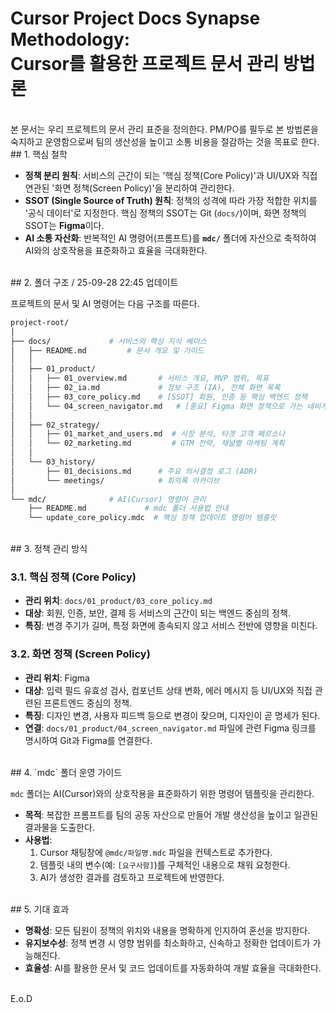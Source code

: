 # Cursor Project Docs Synapse Methodology: <br>Cursor를 활용한 프로젝트 문서 관리 방법론
<br>
본 문서는 우리 프로젝트의 문서 관리 표준을 정의한다.
PM/PO를 필두로 본 방법론을 숙지하고 운영함으로써 팀의 생산성을 높이고 소통 비용을 절감하는 것을 목표로 한다.
<br>
## 1. 핵심 철학

  - **정책 분리 원칙**: 서비스의 근간이 되는 '핵심 정책(Core Policy)'과 UI/UX와 직접 연관된 '화면 정책(Screen Policy)'을 분리하여 관리한다.
  - **SSOT (Single Source of Truth) 원칙**: 정책의 성격에 따라 가장 적합한 위치를 '공식 데이터'로 지정한다. 핵심 정책의 SSOT는 Git (`docs/`)이며, 화면 정책의 SSOT는 **Figma**이다.
  - **AI 소통 자산화**: 반복적인 AI 명령어(프롬프트)를 **`mdc/`** 폴더에 자산으로 축적하여 AI와의 상호작용을 표준화하고 효율을 극대화한다.
<br>
## 2. 폴더 구조 / 25-09-28 22:45 업데이트

프로젝트의 문서 및 AI 명령어는 다음 구조를 따른다.

```sh
project-root/
│
├── docs/             # 서비스의 핵심 지식 베이스
│   ├── README.md         # 문서 개요 및 가이드
│   │
│   ├── 01_product/
│   │   ├── 01_overview.md       # 서비스 개요, MVP 범위, 목표
│   │   ├── 02_ia.md             # 정보 구조 (IA), 전체 화면 목록
│   │   ├── 03_core_policy.md    # [SSOT] 회원, 인증 등 핵심 백엔드 정책
│   │   └── 04_screen_navigator.md   # [중요] Figma 화면 정책으로 가는 네비게이터
│   │
│   ├── 02_strategy/
│   │   ├── 01_market_and_users.md  # 시장 분석, 타겟 고객 페르소나
│   │   └── 02_marketing.md         # GTM 전략, 채널별 마케팅 계획
│   │
│   └── 03_history/
│       ├── 01_decisions.md      # 주요 의사결정 로그 (ADR)
│       └── meetings/            # 회의록 아카이브
│
└── mdc/              # AI(Cursor) 명령어 관리
    ├── README.md             # mdc 폴더 사용법 안내
    └── update_core_policy.mdc  # 핵심 정책 업데이트 명령어 템플릿
```
<br>
## 3. 정책 관리 방식

### 3.1. 핵심 정책 (Core Policy)

  - **관리 위치**: `docs/01_product/03_core_policy.md`
  - **대상**: 회원, 인증, 보안, 결제 등 서비스의 근간이 되는 백엔드 중심의 정책.
  - **특징**: 변경 주기가 길며, 특정 화면에 종속되지 않고 서비스 전반에 영향을 미친다.

### 3.2. 화면 정책 (Screen Policy)

  - **관리 위치**: Figma
  - **대상**: 입력 필드 유효성 검사, 컴포넌트 상태 변화, 에러 메시지 등 UI/UX와 직접 관련된 프론트엔드 중심의 정책.
  - **특징**: 디자인 변경, 사용자 피드백 등으로 변경이 잦으며, 디자인이 곧 명세가 된다.
  - **연결**: `docs/01_product/04_screen_navigator.md` 파일에 관련 Figma 링크를 명시하여 Git과 Figma를 연결한다.
<br>
## 4. `mdc` 폴더 운영 가이드

`mdc` 폴더는 AI(Cursor)와의 상호작용을 표준화하기 위한 명령어 템플릿을 관리한다.

  - **목적**: 복잡한 프롬프트를 팀의 공동 자산으로 만들어 개발 생산성을 높이고 일관된 결과물을 도출한다.
  - **사용법**:
    1.  Cursor 채팅창에 `@mdc/파일명.mdc` 파일을 컨텍스트로 추가한다.
    2.  템플릿 내의 변수(예: `[요구사항]`)를 구체적인 내용으로 채워 요청한다.
    3.  AI가 생성한 결과를 검토하고 프로젝트에 반영한다.
<br>
## 5. 기대 효과

  - **명확성**: 모든 팀원이 정책의 위치와 내용을 명확하게 인지하여 혼선을 방지한다.
  - **유지보수성**: 정책 변경 시 영향 범위를 최소화하고, 신속하고 정확한 업데이트가 가능해진다.
  - **효율성**: AI를 활용한 문서 및 코드 업데이트를 자동화하여 개발 효율을 극대화한다.
<br>
E.o.D
